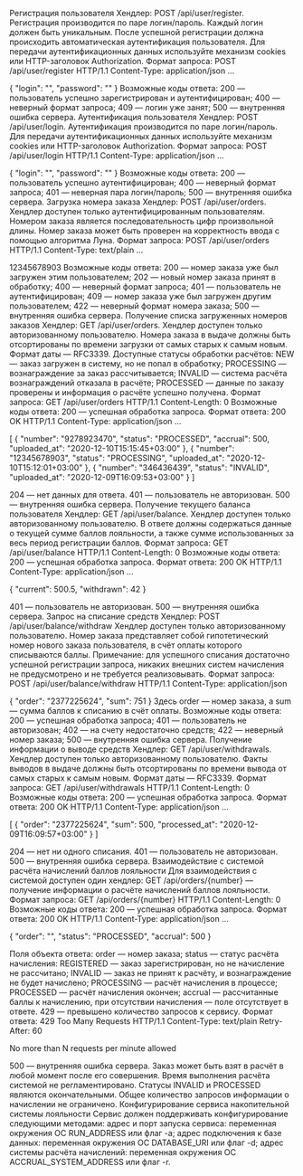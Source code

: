 Регистрация пользователя
Хендлер: POST /api/user/register.
Регистрация производится по паре логин/пароль. Каждый логин должен быть уникальным.
После успешной регистрации должна происходить автоматическая аутентификация пользователя.
Для передачи аутентификационных данных используйте механизм cookies или HTTP-заголовок Authorization.
Формат запроса:
POST /api/user/register HTTP/1.1
Content-Type: application/json
...

{
"login": "<login>",
"password": "<password>"
}
Возможные коды ответа:
200 — пользователь успешно зарегистрирован и аутентифицирован;
400 — неверный формат запроса;
409 — логин уже занят;
500 — внутренняя ошибка сервера.
Аутентификация пользователя
Хендлер: POST /api/user/login.
Аутентификация производится по паре логин/пароль.
Для передачи аутентификационных данных используйте механизм cookies или HTTP-заголовок Authorization.
Формат запроса:
POST /api/user/login HTTP/1.1
Content-Type: application/json
...

{
"login": "<login>",
"password": "<password>"
}
Возможные коды ответа:
200 — пользователь успешно аутентифицирован;
400 — неверный формат запроса;
401 — неверная пара логин/пароль;
500 — внутренняя ошибка сервера.
Загрузка номера заказа
Хендлер: POST /api/user/orders.
Хендлер доступен только аутентифицированным пользователям. Номером заказа является последовательность цифр произвольной длины.
Номер заказа может быть проверен на корректность ввода с помощью алгоритма Луна.
Формат запроса:
POST /api/user/orders HTTP/1.1
Content-Type: text/plain
...

12345678903
Возможные коды ответа:
200 — номер заказа уже был загружен этим пользователем;
202 — новый номер заказа принят в обработку;
400 — неверный формат запроса;
401 — пользователь не аутентифицирован;
409 — номер заказа уже был загружен другим пользователем;
422 — неверный формат номера заказа;
500 — внутренняя ошибка сервера.
Получение списка загруженных номеров заказов
Хендлер: GET /api/user/orders.
Хендлер доступен только авторизованному пользователю. Номера заказа в выдаче должны быть отсортированы по времени загрузки от самых старых к самым новым. Формат даты — RFC3339.
Доступные статусы обработки расчётов:
NEW — заказ загружен в систему, но не попал в обработку;
PROCESSING — вознаграждение за заказ рассчитывается;
INVALID — система расчёта вознаграждений отказала в расчёте;
PROCESSED — данные по заказу проверены и информация о расчёте успешно получена.
Формат запроса:
GET /api/user/orders HTTP/1.1
Content-Length: 0
Возможные коды ответа:
200 — успешная обработка запроса.
Формат ответа:
200 OK HTTP/1.1
Content-Type: application/json
...

[
{
"number": "9278923470",
"status": "PROCESSED",
"accrual": 500,
"uploaded_at": "2020-12-10T15:15:45+03:00"
},
{
"number": "12345678903",
"status": "PROCESSING",
"uploaded_at": "2020-12-10T15:12:01+03:00"
},
{
"number": "346436439",
"status": "INVALID",
"uploaded_at": "2020-12-09T16:09:53+03:00"
}
]

204 — нет данных для ответа.
401 — пользователь не авторизован.
500 — внутренняя ошибка сервера.
Получение текущего баланса пользователя
Хендлер: GET /api/user/balance.
Хендлер доступен только авторизованному пользователю. В ответе должны содержаться данные о текущей сумме баллов лояльности, а также сумме использованных за весь период регистрации баллов.
Формат запроса:
GET /api/user/balance HTTP/1.1
Content-Length: 0
Возможные коды ответа:
200 — успешная обработка запроса.
Формат ответа:
200 OK HTTP/1.1
Content-Type: application/json
...

{
"current": 500.5,
"withdrawn": 42
}

401 — пользователь не авторизован.
500 — внутренняя ошибка сервера.
Запрос на списание средств
Хендлер: POST /api/user/balance/withdraw
Хендлер доступен только авторизованному пользователю. Номер заказа представляет собой гипотетический номер нового заказа пользователя, в счёт оплаты которого списываются баллы.
Примечание: для успешного списания достаточно успешной регистрации запроса, никаких внешних систем начисления не предусмотрено и не требуется реализовывать.
Формат запроса:
POST /api/user/balance/withdraw HTTP/1.1
Content-Type: application/json

{
"order": "2377225624",
"sum": 751
}
Здесь order — номер заказа, а sum — сумма баллов к списанию в счёт оплаты.
Возможные коды ответа:
200 — успешная обработка запроса;
401 — пользователь не авторизован;
402 — на счету недостаточно средств;
422 — неверный номер заказа;
500 — внутренняя ошибка сервера.
Получение информации о выводе средств
Хендлер: GET /api/user/withdrawals.
Хендлер доступен только авторизованному пользователю. Факты выводов в выдаче должны быть отсортированы по времени вывода от самых старых к самым новым. Формат даты — RFC3339.
Формат запроса:
GET /api/user/withdrawals HTTP/1.1
Content-Length: 0
Возможные коды ответа:
200 — успешная обработка запроса.
Формат ответа:
200 OK HTTP/1.1
Content-Type: application/json
...

[
{
"order": "2377225624",
"sum": 500,
"processed_at": "2020-12-09T16:09:57+03:00"
}
]

204 — нет ни одного списания.
401 — пользователь не авторизован.
500 — внутренняя ошибка сервера.
Взаимодействие с системой расчёта начислений баллов лояльности
Для взаимодействия с системой доступен один хендлер:
GET /api/orders/{number} — получение информации о расчёте начислений баллов лояльности.
Формат запроса:
GET /api/orders/{number} HTTP/1.1
Content-Length: 0
Возможные коды ответа:
200 — успешная обработка запроса.
Формат ответа:
200 OK HTTP/1.1
Content-Type: application/json
...

{
"order": "<number>",
"status": "PROCESSED",
"accrual": 500
}

Поля объекта ответа:
order — номер заказа;
status — статус расчёта начисления:
REGISTERED — заказ зарегистрирован, но не начисление не рассчитано;
INVALID — заказ не принят к расчёту, и вознаграждение не будет начислено;
PROCESSING — расчёт начисления в процессе;
PROCESSED — расчёт начисления окончен;
accrual — рассчитанные баллы к начислению, при отсутствии начисления — поле отсутствует в ответе.
429 — превышено количество запросов к сервису.
Формат ответа:
429 Too Many Requests HTTP/1.1
Content-Type: text/plain
Retry-After: 60

No more than N requests per minute allowed

500 — внутренняя ошибка сервера.
Заказ может быть взят в расчёт в любой момент после его совершения. Время выполнения расчёта системой не регламентировано. Статусы INVALID и PROCESSED являются окончательными.
Общее количество запросов информации о начислении не ограничено.
Конфигурирование сервиса накопительной системы лояльности
Сервис должен поддерживать конфигурирование следующими методами:
адрес и порт запуска сервиса: переменная окружения ОС RUN_ADDRESS или флаг -a;
адрес подключения к базе данных: переменная окружения ОС DATABASE_URI или флаг -d;
адрес системы расчёта начислений: переменная окружения ОС ACCRUAL_SYSTEM_ADDRESS или флаг -r.